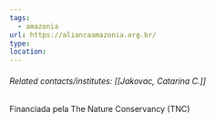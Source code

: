 ```yaml
---
tags:
  - amazonia
url: https://aliancaamazonia.org.br/
type: 
location:
---
```

###### Related contacts/institutes: [[Jakovac, Catarina C.]]

Financiada pela The Nature Conservancy (TNC)

